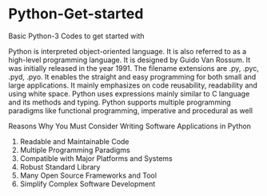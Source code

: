 # Python-Get-started
Basic Python-3 Codes to get started with

Python is interpreted object-oriented language. 
It is also referred to as a high-level programming language. It is designed by Guido Van Rossum. 
It was initially released in the year 1991. The filename extensions are .py, .pyc, .pyd, .pyo. 
It enables the straight and easy programming for both small and large applications.
It mainly emphasizes on code reusability, readability and using white space. Python uses expressions mainly similar to C language and its methods and typing.
Python supports multiple programming paradigms like functional programming, imperative and procedural as well

Reasons Why You Must Consider Writing Software Applications in Python
1) Readable and Maintainable Code
2) Multiple Programming Paradigms
3) Compatible with Major Platforms and Systems
4) Robust Standard Library
5) Many Open Source Frameworks and Tool
6) Simplify Complex Software Development
